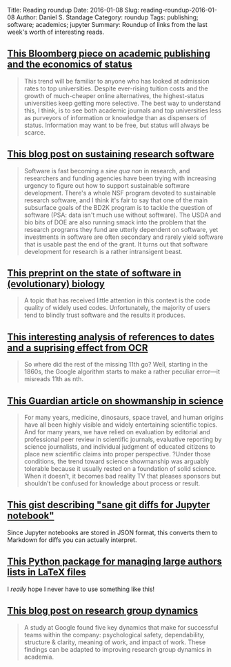 Title: Reading roundup
Date: 2016-01-08
Slug: reading-roundup-2016-01-08
Author: Daniel S. Standage
Category: roundup
Tags: publishing; software; academics; jupyter
Summary: Roundup of links from the last week's worth of interesting reads.

## [This Bloomberg piece on academic publishing and the economics of status](http://www.bloombergview.com/articles/2016-01-05/academic-publishing-is-all-about-status)

> This trend will be familiar to anyone who has looked at admission rates to top universities.
> Despite ever-rising tuition costs and the growth of much-cheaper online alternatives, the highest-status universities keep getting more selective.
> The best way to understand this, I think, is to see both academic journals and top universities less as purveyors of information or knowledge than as dispensers of status.
> Information may want to be free, but status will always be scarce.

## [This blog post on sustaining research software](http://ivory.idyll.org/blog/2016-sustaining-research-software-development.html)

> Software is fast becoming a *sine qua non* in research, and researchers and funding agencies have been trying with increasing urgency to figure out how to support sustainable software development.
> There's a whole NSF program devoted to sustainable research software, and I think it's fair to say that one of the main subsurface goals of the BD2K program is to tackle the question of software (PSA: data isn't much use without software).
> The USDA and bio bits of DOE are also running smack into the problem that the research programs they fund are utterly dependent on software, yet investments in software are often secondary and rarely yield software that is usable past the end of the grant.
> It turns out that software development for research is a rather intransigent beast.

## [This preprint on the state of software in (evolutionary) biology](http://biorxiv.org/content/early/2015/11/16/031930.abstract)

> A topic that has received little attention in this context is the code quality of widely used codes.
> Unfortunately, the majority of users tend to blindly trust software and the results it produces.

## [This interesting analysis of references to dates and a suprising effect from OCR](http://drhagen.com/blog/the-missing-11th-of-the-month/)

> So where did the rest of the missing 11th go?
> Well, starting in the 1860s, the Google algorithm starts to make a rather peculiar error—it misreads 11th as nth.

## [This Guardian article on showmanship in science](http://www.theguardian.com/science/blog/2015/nov/26/why-combining-science-and-showmanship-risks-the-future-of-research)

> For many years, medicine, dinosaurs, space travel, and human origins have all been highly visible and widely entertaining scientific topics.
> And for many years, we have relied on evaluation by editorial and professional peer review in scientific journals, evaluative reporting by science journalists, and individual judgment of educated citizens to place new scientific claims into proper perspective.
> ?Under those conditions, the trend toward science showmanship was arguably tolerable because it usually rested on a foundation of solid science.
> When it doesn’t, it becomes bad reality TV that pleases sponsors but shouldn’t be confused for knowledge about process or result.

## [This gist describing "sane git diffs for Jupyter notebook"](https://gist.github.com/matsen/37521f504a14aede644d)

Since Jupyter notebooks are stored in JSON format, this converts them to Markdown for diffs you can actually interpret.

## [This Python package for managing large authors lists in LaTeX files](https://github.com/idoerg/authorator)

I *really* hope I never have to use something like this!

## [This blog post on research group dynamics](http://pgbovine.net/research-group-dynamics.htm)

> A study at Google found five key dynamics that make for successful teams within the company: psychological safety, dependability, structure & clarity, meaning of work, and impact of work.
> These findings can be adapted to improving research group dynamics in academia.